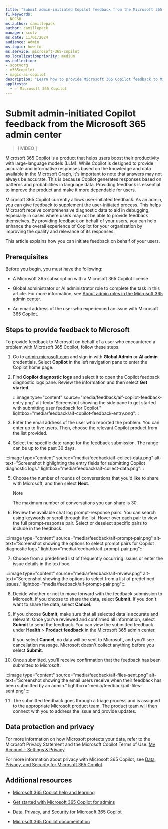 ```yaml
---
title: "Submit admin-initiated Copilot feedback from the Microsoft 365 admin center"
f1.keywords:
- NOCSH
ms.author: camillepack
author: camillepack
manager: scotv
ms.date: 11/01/2024
audience: Admin
ms.topic: how-to
ms.service: microsoft-365-copilot
ms.localizationpriority: medium
ms.collection: 
- scotvorg
- m365copilot
- magic-ai-copilot
description: "Learn how to provide Microsoft 365 Copilot feedback to Microsoft on behalf of your users who encounter issues"
appliesto:
  - ✅ Microsoft 365 Copilot
---
```


# Submit admin-initiated Copilot feedback from the Microsoft 365 admin center

> [!VIDEO <c67f2b9c-8ba4-44b5-8713-00063e92ba54>]

Microsoft 365 Copilot is a product that helps users boost their productivity with large-language models (LLM). While Copilot is designed to provide accurate and informative responses based on the knowledge and data available in the Microsoft Graph, it's important to note that answers may not always be accurate. This is because Copilot generates responses based on patterns and probabilities in language data. Providing feedback is essential to improve the product and make it more dependable for users.

Microsoft 365 Copilot currently allows user-initiated feedback. As an admin, you can give feedback to supplement the user-initiated process. This helps Microsoft receive comprehensive diagnostic data to aid in debugging, especially in cases where users may not be able to provide feedback themselves. By providing feedback on behalf of your users, you can help enhance the overall experience of Copilot for your organization by improving the quality and relevance of its responses.

This article explains how you can initiate feedback on behalf of your users.

## Prerequisites

Before you begin, you must have the following:

- A Microsoft 365 subscription with a Microsoft 365 Copilot license

- Global administrator or AI administrator role to complete the task in this article. For more information, see [About admin roles in the Microsoft 365 admin center](/microsoft-365/admin/add-users/about-admin-roles).

- An email address of the user who experienced an issue with Microsoft 365 Copilot.

## Steps to provide feedback to Microsoft

To provide feedback to Microsoft on behalf of a user who encountered a problem with Microsoft 365 Copilot, follow these steps:

1. Go to [admin.microsoft.com](https://admin.microsoft.com) and sign in with **Global Admin** or **AI admin** credentials. Select **Copilot** in the left navigation pane to enter the Copilot home page.

2. Find **Copilot diagnostic logs** and select it to open the Copilot feedback diagnostic logs pane. Review the information and then select **Get started**.

   :::image type="content" source="media/feedback/aif-copilot-feedback-entry.png" alt-text="Screenshot showing the side pane to get started with submitting user feedback for Copilot." lightbox="media/feedback/aif-copilot-feedback-entry.png":::

3. Enter the email address of the user who reported the problem. You can enter up to five users. Then, choose the relevant Copilot product from the list provided.

4. Select the specific date range for the feedback submission. The range can be up to the past 30 days.

:::image type="content" source="media/feedback/aif-collect-data.png" alt-text="Screenshot highlighting the entry fields for submitting Copilot diagnostic logs." lightbox="media/feedback/aif-collect-data.png":::

5. Choose the number of rounds of conversations that you'd like to share with Microsoft, and then select **Next**.

   > [!NOTE]
   > The maximum number of conversations you can share is 30.

6. Review the available chat log prompt-response pairs. You can search using keywords or scroll through the list. Hover over each pair to view the full prompt-response pair. Select or deselect specific pairs to include in the feedback.

:::image type="content" source="media/feedback/aif-prompt-pair.png" alt-text="Screenshot showing the options to select prompt pairs for Copilot diagnostic logs." lightbox="media/feedback/aif-prompt-pair.png":::

7. Choose from a predefined list of frequently occurring issues or enter the issue details in the text box.

:::image type="content" source="media/feedback/aif-review.png" alt-text="Screenshot showing the options to select from a list of predefined issues." lightbox="media/feedback/aif-prompt-pair.png":::

8. Decide whether or not to move forward with the feedback submission to Microsoft. If you choose to share the data, select **Submit**. If you don't want to share the data, select **Cancel**.

9. If you choose **Submit**, make sure that all selected data is accurate and relevant. Once you've reviewed and confirmed all information, select **Submit** to send the feedback. You can view the submitted feedback under **Health** > **Product feedback** in the Microsoft 365 admin center.

    If you select **Cancel**, no data will be sent to Microsoft, and you'll see cancellation message. Microsoft doesn't collect anything before you select **Submit**.

10. Once submitted, you'll receive confirmation that the feedback has been submitted to Microsoft.

   :::image type="content" source="media/feedback/aif-files-sent.png" alt-text="Screenshot showing the email users receive when their feedback has been submitted by an admin." lightbox="media/feedback/aif-files-sent.png":::

11. The submitted feedback goes through a triage process and is assigned to the appropriate Microsoft product team. The product team will then connect with you to address the issue and provide updates.

## Data protection and privacy

For more information on how Microsoft protects your data, refer to the Microsoft Privacy Statement and the Microsoft Copilot Terms of Use: [My Account - Settings & Privacy](https://myaccount.microsoft.com/settingsandprivacy/privacy).

For more information about privacy with Microsoft 365 Copilot, see [Data, Privacy, and Security for Microsoft 365 Copilot](microsoft-365-copilot-privacy.md).

## Additional resources

- [Microsoft 365 Copilot help and learning](https://support.microsoft.com/copilot)

- [Get started with Microsoft 365 Copilot for admins](microsoft-365-copilot-setup.md)

- [Data, Privacy, and Security for Microsoft 365 Copilot](microsoft-365-copilot-privacy.md)

- [Microsoft 365 Copilot documentation](/microsoft-365-copilot/)